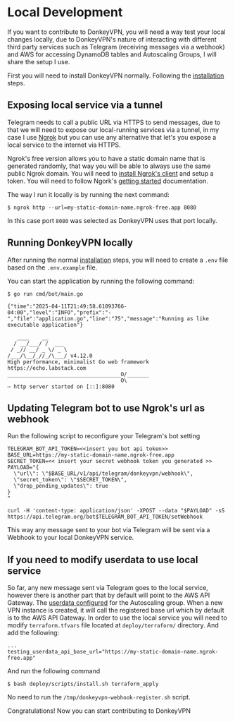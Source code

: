 Local Development
===

If you want to contribute to DonkeyVPN, you will need a way test your local changes locally, due to DonkeyVPN's nature of interacting with different third party services such as Telegram (receiving messages via a webhook) and AWS for accessing DynamoDB tables and Autoscaling Groups, I will share the setup I use.

First you will need to install DonkeyVPN normally. Following the [installation](installation.md) steps.

## Exposing local service via a tunnel
Telegram needs to call a public URL via HTTPS to send messages, due to that we will need to expose our local-running services via a tunnel, in my case I use [Ngrok](https://ngrok.com/) but you can use any alternative that let's you expose a local service to the internet via HTTPS.

Ngrok's free version allows you to have a static domain name that is generated randomly, that way you will be able to always use the same public Ngrok domain. You will need to [install Ngrok's client](https://ngrok.com/downloads/) and setup a token. You will need to follow Ngork's [getting started](https://ngrok.com/docs/getting-started/) documentation.

The way I run it locally is by running the next command:

```
$ ngrok http --url=my-static-domain-name.ngrok-free.app 8080
```

In this case port `8080` was selected as DonkeyVPN uses that port locally.

## Running DonkeyVPN locally
After running the normal [installation](installation.md) steps, you will need to create a `.env` file based on the `.env.example` file.

You can start the application by running the following command:
```
$ go run cmd/bot/main.go

{"time":"2025-04-11T21:49:58.61093766-04:00","level":"INFO","prefix":"-","file":"application.go","line":"75","message":"Running as like executable application"}

   ____    __
  / __/___/ /  ___
 / _// __/ _ \/ _ \
/___/\__/_//_/\___/ v4.12.0
High performance, minimalist Go web framework
https://echo.labstack.com
____________________________________O/_______
                                    O\
⇨ http server started on [::]:8080
```

## Updating Telegram bot to use Ngrok's url as webhook
Run the following script to reconfigure your Telegram's bot setting

```
TELEGRAM_BOT_API_TOKEN=<<insert you bot api token>>
BASE_URL=https://my-static-domain-name.ngrok-free.app
SECRET_TOKEN=<< insert your secret webhook token you generated >>
PAYLOAD="{
  \"url\": \"$BASE_URL/v1/api/telegram/donkeyvpn/webhook\",
  \"secret_token\": \"$SECRET_TOKEN\",
  \"drop_pending_updates\": true
}
"

curl -H 'content-type: application/json' -XPOST --data "$PAYLOAD" -sS https://api.telegram.org/bot$TELEGRAM_BOT_API_TOKEN/setWebhook
```

This way any message sent to your bot via Telegram will be sent via a Webhook to your local DonkeyVPN service.

## If you need to modify userdata to use local service
So far, any new message sent via Telegram goes to the local service, however there is another part that by default will point to the AWS API Gateway. The [userdata configured](../deploy/terraform/templates/userdata.tpl.sh) for the Autoscaling group. When a new VPN instance is created, it will call the registered base url which by default is to the AWS API Gateway. In order to use the local service you will need to modify `terraform.tfvars` file located at `deploy/terraform/` directory. And add the following:

```
...
testing_userdata_api_base_url="https://my-static-domain-name.ngrok-free.app"
```

And run the following command

```
$ bash deploy/scripts/install.sh terraform_apply
```

No need to run the `/tmp/donkeyvpn-webhook-register.sh` script.

Congratulations! Now you can start contributing to DonkeyVPN

